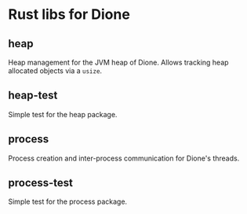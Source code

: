# Rust libs for Dione

## heap

Heap management for the JVM heap of Dione.
Allows tracking heap allocated objects via a `usize`.

## heap-test

Simple test for the heap package.

## process

Process creation and inter-process communication for Dione's threads.

## process-test

Simple test for the process package.